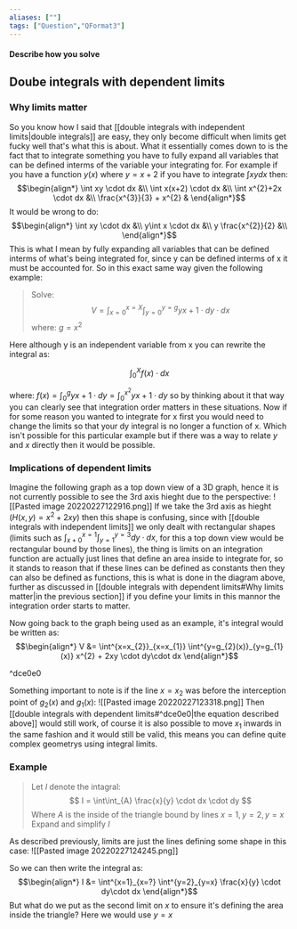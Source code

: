 ```yaml
---
aliases: [""]
tags: ["Question","QFormat3"]
---
```


#### Describe how you solve
## Doube integrals with dependent limits
### Why limits matter
So you know how I said that [[double integrals with independent limits|double integrals]] are easy, they only become difficult when limits get fucky well that's what this is about. What it essentially comes down to is the fact that to integrate something you have to fully expand all variables that can be defined interms of the variable your integrating for. For example if you have a function $y(x)$ where $y = x+2$ if you have to integrate $\int xy dx$ then:
$$\begin{align*}
\int xy \cdot dx &\\
\int x(x+2) \cdot dx &\\
\int x^{2}+2x \cdot dx &\\
\frac{x^{3}}{3} + x^{2} & 
\end{align*}$$
It would be wrong to do:
$$\begin{align*}
\int xy \cdot dx &\\
y\int x \cdot dx &\\
y \frac{x^{2}}{2} &\\
\end{align*}$$
This is what I mean by fully expanding all variables that can be defined interms of what's being integrated for, since y can be defined interms of x it must be accounted for. So in this exact same way given the following example:
> Solve:
> $$ V = \int^{x=X}_{x=0} \int^{y=g}_{y=0} yx+1 \cdot dy \cdot dx $$
> where: $g = x^{2}$

Here although y is an independent variable from x you can rewrite the integral as:

$$ \int^{X}_{0} f(x) \cdot dx $$

where: $f(x) = \int^{g}_{0} yx+1 \cdot dy= \int^{x^{2}}_{0} yx+1 \cdot dy$ so by thinking about it that way you can clearly see that integration order matters in these situations. Now if for some reason you wanted to integrate for x first you would need to change the limits so that your dy integral is no longer a function of x. Which isn't possible for this particular example but if there was a way to relate $y$ and $x$ directly then it would be possible.

### Implications of dependent limits
Imagine the following graph as a top down view of a 3D graph, hence it is not currently possible to see the 3rd axis hieght due to the perspective:
![[Pasted image 20220227122916.png]]
If we take the 3rd axis as hieght ($H(x,y) = x^{2} + 2xy$) then this shape is confusing, since with [[double integrals with independent limits]] we only dealt with rectangular shapes (limits such as $\int^{x=1}_{x+0}\int^{y=3}_{y=1}dy\cdot dx$, for this a top down view would be rectangular bound by those lines), the thing is limits on an integration function are actually just lines that define an area inside to integrate for, so it stands to reason that if these lines can be defined as constants then they can also be defined as functions, this is what is done in the diagram above, further as discussed in [[double integrals with dependent limits#Why limits matter|in the previous section]] if you define your limits in this mannor the integration order starts to matter.

Now going back to the graph being used as an example, it's integral would be written as:
$$\begin{align*}
V &= \int^{x=x_{2}}_{x=x_{1}} \int^{y=g_{2}(x)}_{y=g_{1}(x)} x^{2} + 2xy \cdot dy\cdot dx
\end{align*}$$

^dce0e0

Something important to note is if the line $x=x_{2}$ was before the interception point of $g_{2}(x)$ and $g_{1}(x)$:
![[Pasted image 20220227123318.png]]
Then [[double integrals with dependent limits#^dce0e0|the equation described above]] would still work, of course it is also possible to move $x_{1}$ inwards in the same fashion and it would still be valid, this means you can define quite complex geometrys using integral limits.

### Example
> Let $I$ denote the intagral:
> $$ I = \int\int_{A} \frac{x}{y} \cdot dx \cdot dy $$
> Where $A$ is the inside of the triangle bound by lines $x=1,y=2,y=x$
> Expand and simplify $I$

As described previously, limits are just the lines defining some shape in this case:
![[Pasted image 20220227124245.png]]

So we can then write the integral as:
$$\begin{align*}
I &= \int^{x=1}_{x=?} \int^{y=2}_{y=x} \frac{x}{y} \cdot dy\cdot dx
\end{align*}$$
But what do we put as the second limit on $x$ to ensure it's defining the area inside the triangle? Here we would use $y=x$ 